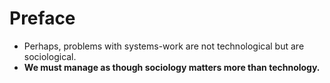 # Preface
* Perhaps, problems with systems-work are not technological but are sociological.
* **We must manage as though sociology matters more than technology.**

